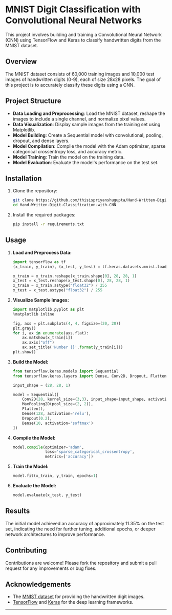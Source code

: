 # MNIST Digit Classification with Convolutional Neural Networks

This project involves building and training a Convolutional Neural Network (CNN) using TensorFlow and Keras to classify handwritten digits from the MNIST dataset.

## Overview

The MNIST dataset consists of 60,000 training images and 10,000 test images of handwritten digits (0-9), each of size 28x28 pixels. The goal of this project is to accurately classify these digits using a CNN.

## Project Structure

- **Data Loading and Preprocessing**: Load the MNIST dataset, reshape the images to include a single channel, and normalize pixel values.
- **Data Visualization**: Display sample images from the training set using Matplotlib.
- **Model Building**: Create a Sequential model with convolutional, pooling, dropout, and dense layers.
- **Model Compilation**: Compile the model with the Adam optimizer, sparse categorical crossentropy loss, and accuracy metric.
- **Model Training**: Train the model on the training data.
- **Model Evaluation**: Evaluate the model's performance on the test set.

## Installation

1. Clone the repository:
   ```bash
   git clone https://github.com/thisispriyanshugupta/Hand-Written-Digit-Classification-with-CNN.git
   cd Hand-Written-Digit-Classification-with-CNN
   ```

2. Install the required packages:
   ```bash
   pip install -r requirements.txt
   ```

## Usage

1. **Load and Preprocess Data:**
   ```python
   import tensorflow as tf
   (x_train, y_train), (x_test, y_test) = tf.keras.datasets.mnist.load_data()

   x_train = x_train.reshape(x_train.shape[0], 28, 28, 1)
   x_test = x_test.reshape(x_test.shape[0], 28, 28, 1)
   x_train = x_train.astype("float32") / 255
   x_test = x_test.astype("float32") / 255
   ```

2. **Visualize Sample Images:**
   ```python
   import matplotlib.pyplot as plt
   %matplotlib inline

   fig, axs = plt.subplots(4, 4, figsize=(20, 20))
   plt.gray()
   for i, ax in enumerate(axs.flat):
       ax.matshow(x_train[i])
       ax.axis("off")
       ax.set_title('Number {}'.format(y_train[i]))
   plt.show()
   ```

3. **Build the Model:**
   ```python
   from tensorflow.keras.models import Sequential
   from tensorflow.keras.layers import Dense, Conv2D, Dropout, Flatten, MaxPooling2D

   input_shape = (28, 28, 1)

   model = Sequential([
       Conv2D(28, kernel_size=(3,3), input_shape=input_shape, activation='relu'),
       MaxPooling2D(pool_size=(2, 2)),
       Flatten(),
       Dense(128, activation='relu'),
       Dropout(0.2),
       Dense(10, activation='softmax')
   ])
   ```

4. **Compile the Model:**
   ```python
   model.compile(optimizer='adam',
                 loss='sparse_categorical_crossentropy',
                 metrics=['accuracy'])
   ```

5. **Train the Model:**
   ```python
   model.fit(x_train, y_train, epochs=1)
   ```

6. **Evaluate the Model:**
   ```python
   model.evaluate(x_test, y_test)
   ```

## Results

The initial model achieved an accuracy of approximately 11.35% on the test set, indicating the need for further tuning, additional epochs, or deeper network architectures to improve performance.

## Contributing

Contributions are welcome! Please fork the repository and submit a pull request for any improvements or bug fixes.

## Acknowledgements

- The [MNIST dataset](http://yann.lecun.com/exdb/mnist/) for providing the handwritten digit images.
- [TensorFlow](https://www.tensorflow.org/) and [Keras](https://keras.io/) for the deep learning frameworks.

---

